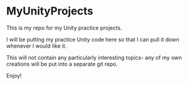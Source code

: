 # MyUnityProjects
This is my repo for my Unity practice projects.

I will be putting my practice Unity code here so that I can pull it down whenever I would like it. 

This will not contain any particularly interesting topics- any of my own creations will be put into a separate git repo. 

Enjoy!
